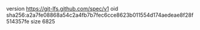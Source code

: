 version https://git-lfs.github.com/spec/v1
oid sha256:a2a7fe08868a54c2a4fb7b7fec6cce8623b011554d174aedeae8f28f514357fe
size 6825
